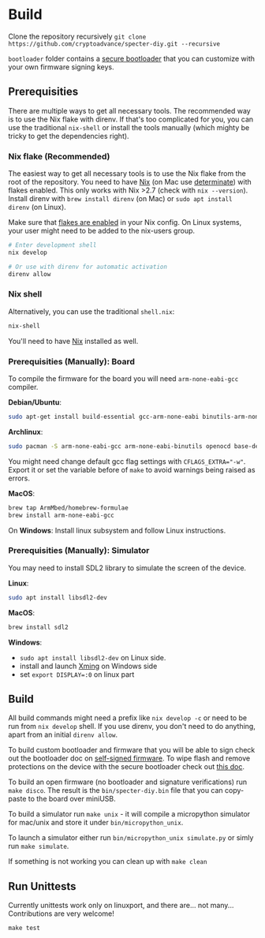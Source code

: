 # Build

Clone the repository recursively `git clone https://github.com/cryptoadvance/specter-diy.git --recursive`

`bootloader` folder contains a [secure bootloader](https://github.com/cryptoadvance/specter-bootloader) that you can customize with your own firmware signing keys.

## Prerequisities

There are multiple ways to get all necessary tools. The recommended way is to use the Nix flake with direnv.
If that's too complicated for you, you can use the traditional `nix-shell` or install the tools manually (which mighty be tricky to get the dependencies right).

### Nix flake (Recommended)

The easiest way to get all necessary tools is to use the Nix flake from the root of the repository. You need to have [Nix](https://nixos.org/) (on Mac use [determinate](https://github.com/DeterminateSystems/nix-installer)) with flakes enabled. This only works with Nix >2.7 (check with `nix --version`).
Install direnv with `brew install direnv` (on Mac) or `sudo apt install direnv` (on Linux).

Make sure that [flakes are enabled](https://nixos.wiki/wiki/Flakes) in your Nix config. On Linux systems, your user might need to be added to the nix-users group.

```sh
# Enter development shell
nix develop

# Or use with direnv for automatic activation
direnv allow
```


### Nix shell

Alternatively, you can use the traditional `shell.nix`:

```sh
nix-shell
```
You'll need to have [Nix](https://nixos.org/) installed as well.

### Prerequisities (Manually): Board

To compile the firmware for the board you will need `arm-none-eabi-gcc` compiler.

**Debian/Ubuntu**:
```sh
sudo apt-get install build-essential gcc-arm-none-eabi binutils-arm-none-eabi gdb-multiarch openocd
```

**Archlinux**:
```sh
sudo pacman -S arm-none-eabi-gcc arm-none-eabi-binutils openocd base-devel python-case
```
You might need change default gcc flag settings with `CFLAGS_EXTRA="-w"`. Export it or set the variable before of `make`
to avoid warnings being raised as errors.

**MacOS**:
```sh
brew tap ArmMbed/homebrew-formulae
brew install arm-none-eabi-gcc
```

On **Windows**: Install linux subsystem and follow Linux instructions.

### Prerequisities (Manually): Simulator

You may need to install SDL2 library to simulate the screen of the device.

**Linux**:
```sh
sudo apt install libsdl2-dev
```

**MacOS**:
```sh
brew install sdl2
```

**Windows**:
- `sudo apt install libsdl2-dev` on Linux side.
- install and launch [Xming](https://sourceforge.net/projects/xming/) on Windows side
- set `export DISPLAY=:0` on linux part

## Build

All build commands might need a prefix like `nix develop -c` or need to be run from `nix develop` shell. If you use direnv, you don't need to do anything, apart from an initial `direnv allow`.

To build custom bootloader and firmware that you will be able to sign check out the bootloader doc on [self-signed firmware](https://github.com/cryptoadvance/specter-bootloader/blob/master/doc/selfsigned.md). To wipe flash and remove protections on the device with the secure bootloader check out [this doc](https://github.com/cryptoadvance/specter-bootloader/blob/master/doc/remove_protection.md).

To build an open firmware (no bootloader and signature verifications) run `make disco`. The result is the `bin/specter-diy.bin` file that you can copy-paste to the board over miniUSB.

To build a simulator run `make unix` - it will compile a micropython simulator for mac/unix and store it under `bin/micropython_unix`.

To launch a simulator either run `bin/micropython_unix simulate.py` or simly run `make simulate`.

If something is not working you can clean up with `make clean`

## Run Unittests

Currently unittests work only on linuxport, and there are... not many... Contributions are very welcome!

```
make test
```
